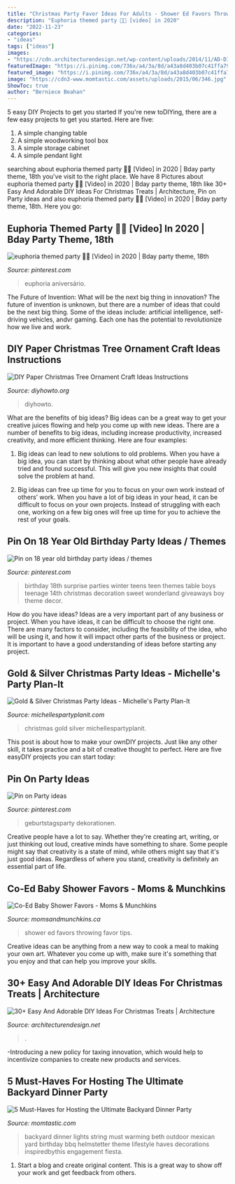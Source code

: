 ```yaml
---
title: "Christmas Party Favor Ideas For Adults - Shower Ed Favors Throwing Favor Tips"
description: "Euphoria themed party 🤩🤩 [video] in 2020"
date: "2022-11-23"
categories:
- "ideas"
tags: ["ideas"]
images:
- "https://cdn.architecturendesign.net/wp-content/uploads/2014/11/AD-DIY-Christmas-Treats-Anyone-Can-Make-25.jpg"
featuredImage: "https://i.pinimg.com/736x/a4/3a/8d/a43a8d403b07c41ffa797e3126570b6e.jpg"
featured_image: "https://i.pinimg.com/736x/a4/3a/8d/a43a8d403b07c41ffa797e3126570b6e.jpg"
image: "https://cdn3-www.momtastic.com/assets/uploads/2015/06/346.jpg"
ShowToc: true
author: "Berniece Beahan"
---
```



5 easy DIY Projects to get you started
If you're new toDIYing, there are a few easy projects to get you started. Here are five: 
1. A simple changing table 
2. A simple woodworking tool box 
3. A simple storage cabinet 
4. A simple pendant light 

	

		
searching about euphoria themed party 🤩🤩 [Video] in 2020 | Bday party theme, 18th you've visit to the right place. We have 8 Pictures about euphoria themed party 🤩🤩 [Video] in 2020 | Bday party theme, 18th like 30+ Easy And Adorable DIY Ideas For Christmas Treats | Architecture, Pin on Party ideas and also euphoria themed party 🤩🤩 [Video] in 2020 | Bday party theme, 18th. Here you go:
		
    
## Euphoria Themed Party 🤩🤩 [Video] In 2020 | Bday Party Theme, 18th

<img loading=lazy src="https://i.pinimg.com/736x/09/26/1c/09261cf57835b2eec58c1daeed68ea4c.jpg" onerror="this.onerror=null;this.src='https://tse2.mm.bing.net/th?id=OIP.IeIxjGmkgDOEIRVBHDPh9AHaNK&amp;pid=15.1';" alt="euphoria themed party 🤩🤩 [Video] in 2020 | Bday party theme, 18th">

_Source: pinterest.com_

>euphoria aniversário. 

	

The Future of Invention: What will be the next big thing in innovation?
The future of invention is unknown, but there are a number of ideas that could be the next big thing. Some of the ideas include: artificial intelligence, self-driving vehicles, andvr gaming. Each one has the potential to revolutionize how we live and work.

    
## DIY Paper Christmas Tree Ornament Craft Ideas Instructions

<img loading=lazy src="http://www.diyhowto.org/wp-content/uploads/DIYHowto-DIY-Paper-Christmas-Tree-Ornament-Craft-Ideas-09.jpg" onerror="this.onerror=null;this.src='https://tse4.mm.bing.net/th?id=OIP.k-RBP45LUswyrSuARFEggAHaKZ&amp;pid=15.1';" alt="DIY Paper Christmas Tree Ornament Craft Ideas Instructions">

_Source: diyhowto.org_

>diyhowto. 

	

What are the benefits of big ideas?
Big ideas can be a great way to get your creative juices flowing and help you come up with new ideas. There are a number of benefits to big ideas, including increase productivity, increased creativity, and more efficient thinking. Here are four examples:
1. Big ideas can lead to new solutions to old problems. When you have a big idea, you can start by thinking about what other people have already tried and found successful. This will give you new insights that could solve the problem at hand.

2. Big ideas can free up time for you to focus on your own work instead of others’ work. When you have a lot of big ideas in your head, it can be difficult to focus on your own projects. Instead of struggling with each one, working on a few big ones will free up time for you to achieve the rest of your goals.

    
## Pin On 18 Year Old Birthday Party Ideas / Themes

<img loading=lazy src="https://i.pinimg.com/736x/a1/50/c6/a150c6fee3642dddbcf5054cc5e35986--birthday-table-st-birthday.jpg" onerror="this.onerror=null;this.src='https://tse3.mm.bing.net/th?id=OIP.fnOi0xnJStOO4kbjDs0JxgHaJ3&amp;pid=15.1';" alt="Pin on 18 year old birthday party ideas / themes">

_Source: pinterest.com_

>birthday 18th surprise parties winter teens teen themes table boys teenage 14th christmas decoration sweet wonderland giveaways boy theme decor. 

	

How do you have ideas?
Ideas are a very important part of any business or project. When you have ideas, it can be difficult to choose the right one. There are many factors to consider, including the feasibility of the idea, who will be using it, and how it will impact other parts of the business or project. It is important to have a good understanding of ideas before starting any project.

    
## Gold &amp; Silver Christmas Party Ideas - Michelle&#039;s Party Plan-It

<img loading=lazy src="https://i0.wp.com/michellespartyplanit.com/wp-content/uploads/2014/12/GOLDNSILVERCHRISTMAS7.jpg" onerror="this.onerror=null;this.src='https://tse1.mm.bing.net/th?id=OIP.6cYcYZJSd_PXjNMaOGbVWQHaLT&amp;pid=15.1';" alt="Gold &amp; Silver Christmas Party Ideas - Michelle&#039;s Party Plan-It">

_Source: michellespartyplanit.com_

>christmas gold silver michellespartyplanit. 

	

This post is about how to make your ownDIY projects. Just like any other skill, it takes practice and a bit of creative thought to perfect. Here are five easyDIY projects you can start today: 

    
## Pin On Party Ideas

<img loading=lazy src="https://i.pinimg.com/736x/a4/3a/8d/a43a8d403b07c41ffa797e3126570b6e.jpg" onerror="this.onerror=null;this.src='https://tse4.mm.bing.net/th?id=OIP.IzQ7hZrdj_OQUttftdDMvgHaJ3&amp;pid=15.1';" alt="Pin on Party ideas">

_Source: pinterest.com_

>geburtstagsparty dekorationen. 

	

Creative people have a lot to say. Whether they're creating art, writing, or just thinking out loud, creative minds have something to share. Some people might say that creativity is a state of mind, while others might say that it's just good ideas. Regardless of where you stand, creativity is definitely an essential part of life.

    
## Co-Ed Baby Shower Favors - Moms &amp; Munchkins

<img loading=lazy src="https://www.momsandmunchkins.ca/wp-content/uploads/2013/03/co-ed-baby-shower-favor-ideas.jpg" onerror="this.onerror=null;this.src='https://tse3.mm.bing.net/th?id=OIP.VIwXF54jeZoXK-EgaaWdDQHaLH&amp;pid=15.1';" alt="Co-Ed Baby Shower Favors - Moms &amp; Munchkins">

_Source: momsandmunchkins.ca_

>shower ed favors throwing favor tips. 

	

Creative ideas can be anything from a new way to cook a meal to making your own art. Whatever you come up with, make sure it's something that you enjoy and that can help you improve your skills.

    
## 30+ Easy And Adorable DIY Ideas For Christmas Treats | Architecture

<img loading=lazy src="https://cdn.architecturendesign.net/wp-content/uploads/2014/11/AD-DIY-Christmas-Treats-Anyone-Can-Make-25.jpg" onerror="this.onerror=null;this.src='https://tse4.mm.bing.net/th?id=OIP.RpPx8ERTjusPXIb6qPwjqQHaHa&amp;pid=15.1';" alt="30+ Easy And Adorable DIY Ideas For Christmas Treats | Architecture">

_Source: architecturendesign.net_

>. 

	

-Introducing a new policy for taxing innovation, which would help to incentivize companies to create new products and services.

    
## 5 Must-Haves For Hosting The Ultimate Backyard Dinner Party

<img loading=lazy src="https://cdn3-www.momtastic.com/assets/uploads/2015/06/346.jpg" onerror="this.onerror=null;this.src='https://tse2.mm.bing.net/th?id=OIP.fF3liSDcD-H8jiJeGBNlZQHaFs&amp;pid=15.1';" alt="5 Must-Haves for Hosting the Ultimate Backyard Dinner Party">

_Source: momtastic.com_

>backyard dinner lights string must warming beth outdoor mexican yard birthday bbq helmstetter theme lifestyle haves decorations inspiredbythis engagement fiesta. 

	

1. Start a blog and create original content. This is a great way to show off your work and get feedback from others.

